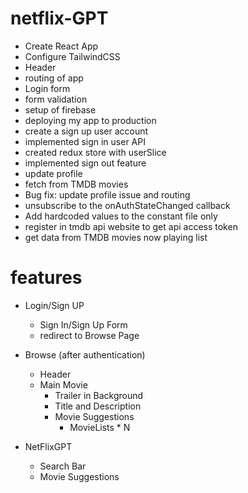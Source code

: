 # netflix-GPT

- Create React App
- Configure TailwindCSS
- Header
- routing of app
- Login form
- form validation
- setup of firebase
- deploying my app to production
- create a sign up user account
- implemented sign in user API
- created redux store with userSlice
- implemented sign out feature
- update profile
- fetch from TMDB movies
- Bug fix: update profile issue and routing
- unsubscribe to the onAuthStateChanged callback
- Add hardcoded values to the constant file only
- register in tmdb api website to get api access token
- get data from TMDB movies now playing list

# features

- Login/Sign UP

  - Sign In/Sign Up Form
  - redirect to Browse Page

- Browse (after authentication)

  - Header
  - Main Movie
    - Trailer in Background
    - Title and Description
    - Movie Suggestions
      - MovieLists \* N

- NetFlixGPT
  - Search Bar
  - Movie Suggestions
